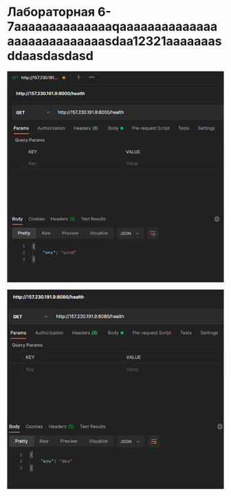 # Лабораторная 6-7aaaaaaaaaaaaaaqaaaaaaaaaaaaaaaaaaaaaaaaaaaasdaa12321aaaaaaasddaasdasdasd

![](img/1.PNG)

![](img/2.PNG)
